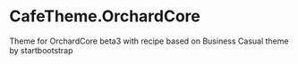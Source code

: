 # CafeTheme.OrchardCore
Theme for OrchardCore beta3 with recipe
based on Business Casual theme by startbootstrap
